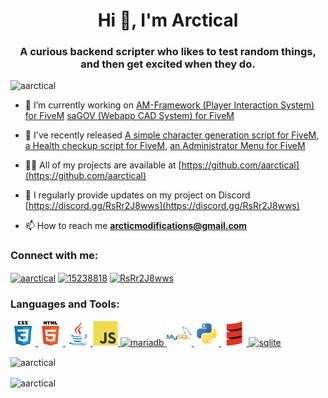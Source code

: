 <h1 align="center">Hi 👋, I'm Arctical</h1>
<h3 align="center">A curious backend scripter who likes to test random things, and then get excited when they do.</h3>

<p align="left"> <img src="https://komarev.com/ghpvc/?username=aarctical&label=Profile%20views&color=0e75b6&style=flat" alt="aarctical" /> </p>

- 🔭 I’m currently working on [AM-Framework (Player Interaction System) for FiveM](https://github.com/aarctial/404) [saGOV (Webapp CAD System) for FiveM](https://github.com/aarctical/saGOV)

- 🧠 I've recently released [A simple character generation script for FiveM](https://github.com/aarctical/SimpleCharacters), [a Health checkup script for FiveM](https://github.com/aarctical/SimpleCharacters), [an Administrator Menu for FiveM](https://github.com/aarctical/SimpleAdminMenu)

- 👨‍💻 All of my projects are available at [https://github.com/aarctical](https://github.com/aarctical)

- 📝 I regularly provide updates on my project on Discord [https://discord.gg/RsRr2J8wws](https://discord.gg/RsRr2J8wws)

- 📫 How to reach me **arcticmodifications@gmail.com**

<h3 align="left">Connect with me:</h3>
<p align="left">
<a href="https://twitter.com/aarctical" target="blank"><img align="center" src="https://raw.githubusercontent.com/rahuldkjain/github-profile-readme-generator/master/src/images/icons/Social/twitter.svg" alt="aarctical" height="30" width="40" /></a>
<a href="https://stackoverflow.com/users/15238818" target="blank"><img align="center" src="https://raw.githubusercontent.com/rahuldkjain/github-profile-readme-generator/master/src/images/icons/Social/stack-overflow.svg" alt="15238818" height="30" width="40" /></a>
<a href="https://discord.gg/RsRr2J8wws" target="blank"><img align="center" src="https://raw.githubusercontent.com/rahuldkjain/github-profile-readme-generator/master/src/images/icons/Social/discord.svg" alt="RsRr2J8wws" height="30" width="40" /></a>
</p>

<h3 align="left">Languages and Tools:</h3>
<p align="left"> <a href="https://www.w3schools.com/css/" target="_blank" rel="noreferrer"> <img src="https://raw.githubusercontent.com/devicons/devicon/master/icons/css3/css3-original-wordmark.svg" alt="css3" width="40" height="40"/> </a> <a href="https://www.w3.org/html/" target="_blank" rel="noreferrer"> <img src="https://raw.githubusercontent.com/devicons/devicon/master/icons/html5/html5-original-wordmark.svg" alt="html5" width="40" height="40"/> </a> <a href="https://www.java.com" target="_blank" rel="noreferrer"> <img src="https://raw.githubusercontent.com/devicons/devicon/master/icons/java/java-original.svg" alt="java" width="40" height="40"/> </a> <a href="https://developer.mozilla.org/en-US/docs/Web/JavaScript" target="_blank" rel="noreferrer"> <img src="https://raw.githubusercontent.com/devicons/devicon/master/icons/javascript/javascript-original.svg" alt="javascript" width="40" height="40"/> </a> <a href="https://mariadb.org/" target="_blank" rel="noreferrer"> <img src="https://www.vectorlogo.zone/logos/mariadb/mariadb-icon.svg" alt="mariadb" width="40" height="40"/> </a> <a href="https://www.mysql.com/" target="_blank" rel="noreferrer"> <img src="https://raw.githubusercontent.com/devicons/devicon/master/icons/mysql/mysql-original-wordmark.svg" alt="mysql" width="40" height="40"/> </a> <a href="https://www.python.org" target="_blank" rel="noreferrer"> <img src="https://raw.githubusercontent.com/devicons/devicon/master/icons/python/python-original.svg" alt="python" width="40" height="40"/> </a> <a href="https://www.scala-lang.org" target="_blank" rel="noreferrer"> <img src="https://raw.githubusercontent.com/devicons/devicon/master/icons/scala/scala-original.svg" alt="scala" width="40" height="40"/> </a> <a href="https://www.sqlite.org/" target="_blank" rel="noreferrer"> <img src="https://www.vectorlogo.zone/logos/sqlite/sqlite-icon.svg" alt="sqlite" width="40" height="40"/> </a> </p>

<p><img align="center" src="https://github-readme-stats.vercel.app/api/top-langs?username=aarctical&show_icons=true&locale=en&layout=compact" alt="aarctical" /></p>

<p><img align="center" src="https://github-readme-streak-stats.herokuapp.com/?user=aarctical&" alt="aarctical" /></p>
